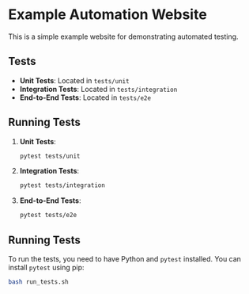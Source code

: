 # Example Automation Website

This is a simple example website for demonstrating automated testing.

## Tests

- **Unit Tests**: Located in `tests/unit`
- **Integration Tests**: Located in `tests/integration`
- **End-to-End Tests**: Located in `tests/e2e`

## Running Tests

1. **Unit Tests**:
    ```sh
    pytest tests/unit
    ```

2. **Integration Tests**:
    ```sh
    pytest tests/integration
    ```

3. **End-to-End Tests**:
    ```sh
    pytest tests/e2e
    ```

## Running Tests

To run the tests, you need to have Python and `pytest` installed. You can install `pytest` using pip:

```sh
bash run_tests.sh
```

